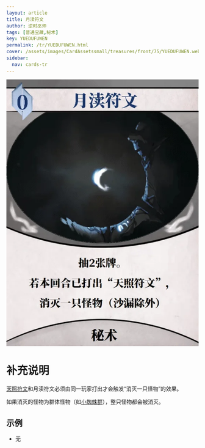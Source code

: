 ```yaml
---
layout: article
title: 月渎符文
author: 逆时巫师
tags: [普通宝藏,秘术]
key: YUEDUFUWEN
permalink: /tr/YUEDUFUWEN.html
cover: /assets/images/CardAssetssmall/treasures/front/75/YUEDUFUWEN.webp
sidebar:
  nav: cards-tr
---
```

![](/assets/images/CardAssets/treasures/front/75/YUEDUFUWEN.webp)

# 补充说明
[天照符文](/tr/TIANZHAOFUWEN.html)和月渎符文必须由同一玩家打出才会触发“消灭一只怪物”的效果。

如果消灭的怪物为群体怪物（如[小蜘蛛群](/tr/XIAOZHIZHUQUN.html)），整只怪物都会被消灭。


## 示例
* 无
